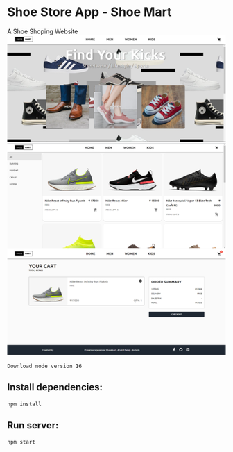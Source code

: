 # Shoe Store App - Shoe Mart
A Shoe Shoping Website
![alt text](https://github.com/praxanna06/Shoe-Mart/blob/main/public/Screenshot%201.png)
![alt text](https://github.com/praxanna06/Shoe-Mart/blob/main/public/Screenshot%202.png)
![alt text](https://github.com/praxanna06/Shoe-Mart/blob/main/public/Screenshot%203.png)
```
Download node version 16
```

## Install dependencies:

```
npm install
```

## Run server:

```
npm start
```
